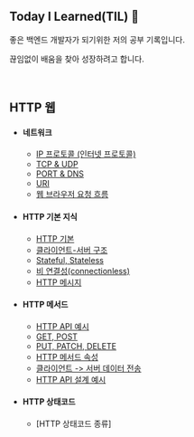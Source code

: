 ## Today I Learned(TIL) 📖
좋은 백엔드 개발자가 되기위한 저의 공부 기록입니다.


끊임없이 배움을 찾아 성장하려고 합니다.


<br>

## HTTP 웹
* #### 네트워크
  * [IP 프로토콜 (인터넷 프로토콜)](/HTTP/ip-protocol.md)
  * [TCP & UDP](/HTTP/tcp-udp.md)
  * [PORT & DNS](/HTTP/port-dns.md)
  * [URI](/HTTP/uri.md)
  * [웹 브라우저 요청 흐름](/HTTP/web.md)
* #### HTTP 기본 지식
  * [HTTP 기본](/HTTP/everyhttp.md)
  * [클라이언트-서버 구조](/HTTP/client-server.md)
  * [Stateful, Stateless](/HTTP/stateless.md)
  * [비 연결성(connectionless)](/HTTP/connectionless.md)
  * [HTTP 메시지](/HTTP/message.md)

* #### HTTP 메서드
  * [HTTP API 예시](/HTTP/httpapi.md)
  * [GET, POST](/HTTP/getpost.md)
  * [PUT, PATCH, DELETE](/HTTP/put-path-delete.md)
  * [HTTP 메서드 속성](/HTTP/attrib.md)
  * [클라이언트 -> 서버 데이터 전송](/HTTP/submit.md) 
  * [HTTP API 설계 예시](/HTTP/http-api-example.md)

* #### HTTP 상태코드
  * [HTTP 상태코드 종류]